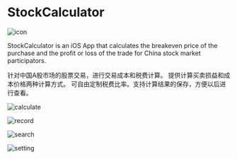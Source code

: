 StockCalculator 
=======================

![icon](screenshot/icon1024.png)


StockCalculator is an iOS App that calculates the breakeven price of the purchase and the profit or loss of the trade for China stock market participators.


针对中国A股市场的股票交易，进行交易成本和税费计算。
提供计算买卖损益和成本价格两种计算方式。
可自由定制税费比率。支持计算结果的保存，方便以后进行查看。



![calculate](screenshot/5.5calculate.png)


![record](screenshot/5.5record.png)


![search](screenshot/5.5search.png)


![setting](screenshot/5.5setting.png)

